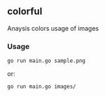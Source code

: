 ## colorful

Anaysis colors usage of images

### Usage

    go run main.go sample.png

or:

    go run main.go images/
